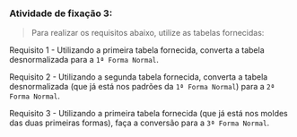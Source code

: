 ###  Atividade de fixação 3:
> Para realizar os requisitos abaixo, utilize as tabelas fornecidas:

Requisito 1 - Utilizando a primeira tabela fornecida, converta a tabela desnormalizada para a `1ª Forma Normal`.

Requisito 2 - Utilizando a segunda tabela fornecida, converta a tabela desnormalizada (que já está nos padrões da `1ª Forma Normal`) para a `2ª Forma Normal`.

Requisito 3 - Utilizando a primeira tabela fornecida (que já está nos moldes das duas primeiras formas), faça a conversão para a `3ª Forma Normal`.

